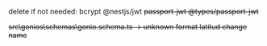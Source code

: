 delete if not needed:
    bcrypt
    @nestjs/jwt
 ~~passport-jwt
    @types/passport-jwt~~

~~src\gonios\schemas\gonio.schema.ts -> unknown format latitud change name~~
